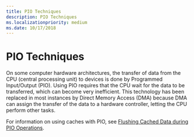 ```yaml
---
title: PIO Techniques
description: PIO Techniques
ms.localizationpriority: medium
ms.date: 10/17/2018
---
```


# PIO Techniques


On some computer hardware architectures, the transfer of data from the CPU (central processing unit) to devices is done by Programmed Input/Output (PIO). Using PIO requires that the CPU wait for the data to be transferred, which can become very inefficient. This technology has been replaced in most instances by Direct Memory Access (DMA) because DMA can assign the transfer of the data to a hardware controller, letting the CPU perform other tasks.

For information on using caches with PIO, see [Flushing Cached Data during PIO Operations](flushing-cached-data-during-pio-operations.md).

 

 




